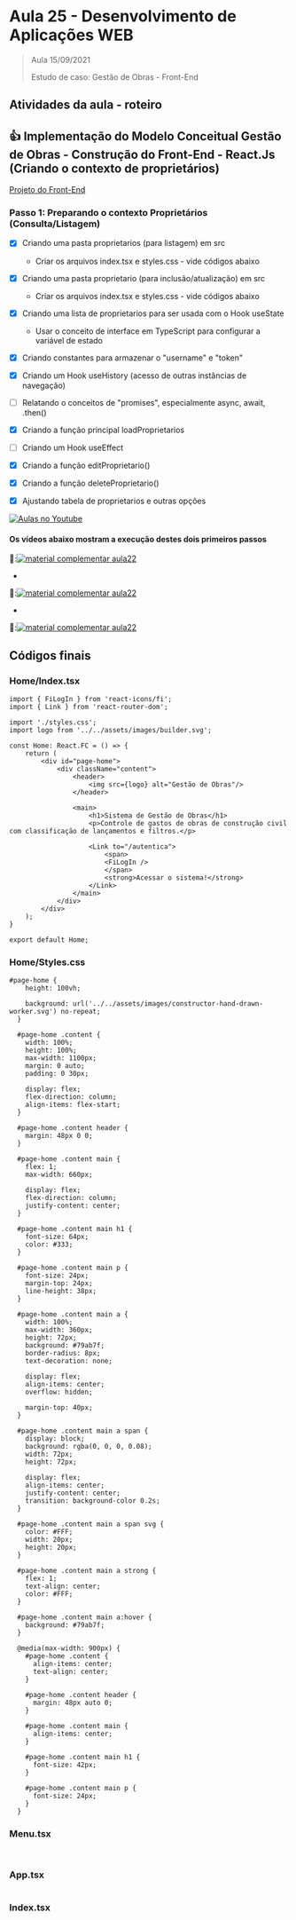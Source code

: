 # Aula 25 - Desenvolvimento de Aplicações WEB

> Aula 15/09/2021
> 
>   Estudo de caso: Gestão de Obras - Front-End


## Atividades da aula - roteiro

## :+1: Implementação do Modelo Conceitual Gestão de Obras - Construção do Front-End - React.Js (Criando o contexto de proprietários)

[Projeto do Front-End](https://github.com/marcoswagner-commits/gestao_obras_aula_daw/blob/5d19019b2d7f1c8e8bf26b6a55df8f575392101c/documentos/frontend_projeto.png)

### Passo 1: Preparando o contexto Proprietários (Consulta/Listagem)
- [x] Criando uma pasta proprietarios (para listagem) em src
  - Criar os arquivos index.tsx e styles.css - vide códigos abaixo
- [x] Criando uma pasta proprietario (para inclusão/atualização) em src 
  - Criar os arquivos index.tsx e styles.css - vide códigos abaixo
- [x] Criando uma lista de proprietarios para ser usada com o Hook useState
  - Usar o conceito de interface em TypeScript para configurar a variável de estado 
- [x] Criando constantes para armazenar o "username" e "token"
- [x] Criando um Hook useHistory (acesso de outras instâncias de navegação)
- [ ] Relatando o conceitos de "promises", especialmente async, await, .then()
- [x] Criando a função principal loadProprietarios
- [ ] Criando um Hook useEffect
- [x] Criando a função editProprietario()
- [x] Criando a função deleteProprietario()
- [x] Ajustando tabela de proprietarios e outras opções




[![Aulas no Youtube](https://github.com/marcoswagner-commits/gestao_obras_aula_daw/blob/cb3e2ea9547f9ddc831277f07919c3e78451eb92/yt-icon.png)](https://www.youtube.com/channel/UCfO-aJxKLqau0TnL0AfNAvA)
####  Os vídeos abaixo mostram a execução destes dois primeiros passos

🥇:[![material complementar aula22](https://github.com/marcoswagner-commits/gestao_obras_aula_daw/blob/91eb8207965740a8e341b626b250e6869e4d43ad/documentos/Capa_aula_front.png)](https://www.youtube.com/watch?v=SoEGwrvXuPg)

-
🥈:[![material complementar aula22](https://github.com/marcoswagner-commits/gestao_obras_aula_daw/blob/91eb8207965740a8e341b626b250e6869e4d43ad/documentos/Capa_aula_front.png)](https://www.youtube.com/watch?v=3376NU3r-aE)

-
🥉:[![material complementar aula22](https://github.com/marcoswagner-commits/gestao_obras_aula_daw/blob/91eb8207965740a8e341b626b250e6869e4d43ad/documentos/Capa_aula_front.png)](https://www.youtube.com/watch?v=t4N0atc8xi0)



## Códigos finais
### Home/Index.tsx
```
import { FiLogIn } from 'react-icons/fi';
import { Link } from 'react-router-dom';

import './styles.css';
import logo from '../../assets/images/builder.svg';

const Home: React.FC = () => {
    return (
        <div id="page-home">
            <div className="content">
                <header>
                    <img src={logo} alt="Gestão de Obras"/>
                </header>

                <main>
                    <h1>Sistema de Gestão de Obras</h1>
                    <p>Controle de gastos de obras de construção civil com classificação de lançamentos e filtros.</p>

                    <Link to="/autentica">
                        <span>
                        <FiLogIn />
                        </span>
                        <strong>Acessar o sistema!</strong>
                    </Link>
                </main>
            </div>
        </div>
    );
}

export default Home;
```
  
### Home/Styles.css
```
#page-home {
    height: 100vh;
  
    background: url('../../assets/images/constructor-hand-drawn-worker.svg') no-repeat;
  }
  
  #page-home .content {
    width: 100%;
    height: 100%;
    max-width: 1100px;
    margin: 0 auto;
    padding: 0 30px;
  
    display: flex;
    flex-direction: column;
    align-items: flex-start;
  }
  
  #page-home .content header {
    margin: 48px 0 0;
  }
  
  #page-home .content main {
    flex: 1;
    max-width: 660px;
  
    display: flex;
    flex-direction: column;
    justify-content: center;
  }
  
  #page-home .content main h1 {
    font-size: 64px;
    color: #333;
  }
  
  #page-home .content main p {
    font-size: 24px;
    margin-top: 24px;
    line-height: 38px;
  }
  
  #page-home .content main a {
    width: 100%;
    max-width: 360px;
    height: 72px;
    background: #79ab7f;
    border-radius: 8px;
    text-decoration: none;
  
    display: flex;
    align-items: center;
    overflow: hidden;
  
    margin-top: 40px;
  }
  
  #page-home .content main a span {
    display: block;
    background: rgba(0, 0, 0, 0.08);
    width: 72px;
    height: 72px;
  
    display: flex;
    align-items: center;
    justify-content: center;
    transition: background-color 0.2s;
  }
  
  #page-home .content main a span svg {
    color: #FFF;
    width: 20px;
    height: 20px;
  }
  
  #page-home .content main a strong {
    flex: 1;
    text-align: center;
    color: #FFF;
  }
  
  #page-home .content main a:hover {
    background: #79ab7f;
  }
  
  @media(max-width: 900px) {
    #page-home .content {
      align-items: center;
      text-align: center;
    }
  
    #page-home .content header {
      margin: 48px auto 0;
    }
  
    #page-home .content main {
      align-items: center;
    }
  
    #page-home .content main h1 {
      font-size: 42px;
    }
  
    #page-home .content main p {
      font-size: 24px;
    }
  }

```
  
### Menu.tsx
```


```
  
  
### App.tsx
```

```

### Index.tsx
```



```


